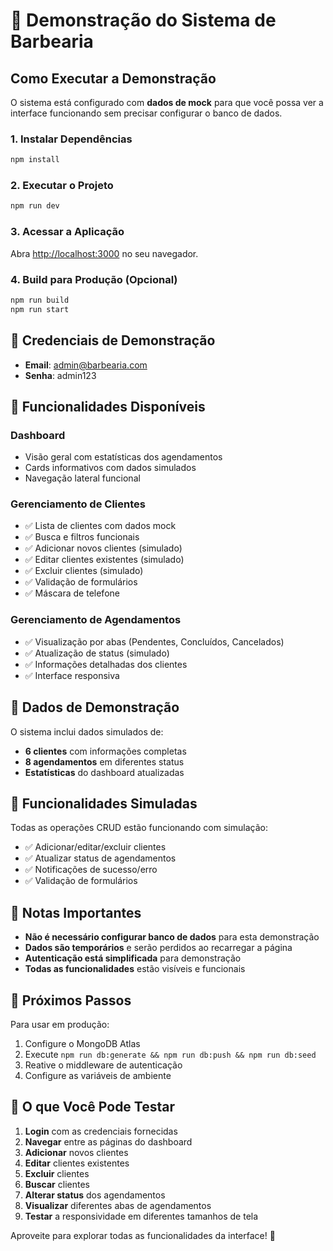 # 🚀 Demonstração do Sistema de Barbearia

## Como Executar a Demonstração

O sistema está configurado com **dados de mock** para que você possa ver a interface funcionando sem precisar configurar o banco de dados.

### 1. Instalar Dependências
```bash
npm install
```

### 2. Executar o Projeto
```bash
npm run dev
```

### 3. Acessar a Aplicação
Abra [http://localhost:3000](http://localhost:3000) no seu navegador.

### 4. Build para Produção (Opcional)
```bash
npm run build
npm run start
```

## 🔐 Credenciais de Demonstração

- **Email**: admin@barbearia.com
- **Senha**: admin123

## 📱 Funcionalidades Disponíveis

### Dashboard
- Visão geral com estatísticas dos agendamentos
- Cards informativos com dados simulados
- Navegação lateral funcional

### Gerenciamento de Clientes
- ✅ Lista de clientes com dados mock
- ✅ Busca e filtros funcionais
- ✅ Adicionar novos clientes (simulado)
- ✅ Editar clientes existentes (simulado)
- ✅ Excluir clientes (simulado)
- ✅ Validação de formulários
- ✅ Máscara de telefone

### Gerenciamento de Agendamentos
- ✅ Visualização por abas (Pendentes, Concluídos, Cancelados)
- ✅ Atualização de status (simulado)
- ✅ Informações detalhadas dos clientes
- ✅ Interface responsiva

## 🎨 Dados de Demonstração

O sistema inclui dados simulados de:
- **6 clientes** com informações completas
- **8 agendamentos** em diferentes status
- **Estatísticas** do dashboard atualizadas

## 🔄 Funcionalidades Simuladas

Todas as operações CRUD estão funcionando com simulação:
- ✅ Adicionar/editar/excluir clientes
- ✅ Atualizar status de agendamentos
- ✅ Notificações de sucesso/erro
- ✅ Validação de formulários

## 📝 Notas Importantes

- **Não é necessário configurar banco de dados** para esta demonstração
- **Dados são temporários** e serão perdidos ao recarregar a página
- **Autenticação está simplificada** para demonstração
- **Todas as funcionalidades** estão visíveis e funcionais

## 🚀 Próximos Passos

Para usar em produção:
1. Configure o MongoDB Atlas
2. Execute `npm run db:generate && npm run db:push && npm run db:seed`
3. Reative o middleware de autenticação
4. Configure as variáveis de ambiente

## 🎯 O que Você Pode Testar

1. **Login** com as credenciais fornecidas
2. **Navegar** entre as páginas do dashboard
3. **Adicionar** novos clientes
4. **Editar** clientes existentes
5. **Excluir** clientes
6. **Buscar** clientes
7. **Alterar status** dos agendamentos
8. **Visualizar** diferentes abas de agendamentos
9. **Testar** a responsividade em diferentes tamanhos de tela

Aproveite para explorar todas as funcionalidades da interface! 🎉
